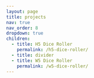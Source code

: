 ```yaml
---
layout: page
title: projects
nav: true
nav_order: 8
dropdown: true
children:
  - title: H5 Dice Roller
    permalink: /h5-dice-roller/
  - title: divider
  - title: W5 Dice Roller
    permalink: /w5-dice-roller/
---
```

